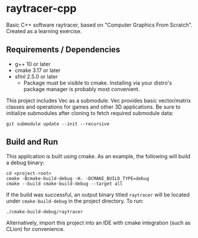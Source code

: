 # raytracer-cpp
Basic C++ software raytracer, based on "Computer Graphics From Scratch". Created
as a learning exercise.

## Requirements / Dependencies
* g++ 10 or later
* cmake 3.17 or later
* sfml 2.5.0 or later
    * Package must be visible to cmake. Installing via your distro's package
      manager is probably most convenient.

This project includes Vec as a submodule. Vec provides basic vector/matrix
classes and operations for games and other 3D applications. Be sure to
initialize submodules after cloning to fetch required submodule data:
```
git submodule update --init --recursive
```

## Build and Run
This application is built using cmake. As an example, the following will build
a debug binary:

```
cd <project-root>
cmake -Bcmake-build-debug -H. -DCMAKE_BUILD_TYPE=debug
cmake --build cmake-build-debug --target all
```

If the build was successful, an output binary titled `raytracer` will be located
under `cmake-build-debug` in the project directory. To run:

```
./cmake-build-debug/raytracer
```

Alternatively, import this project into an IDE with cmake integration (such as
CLion) for convenience.